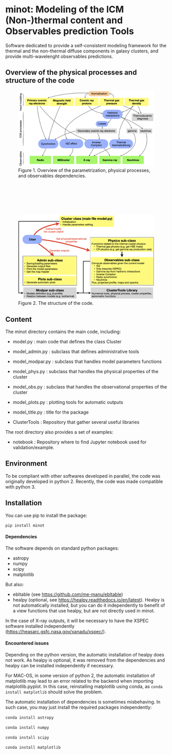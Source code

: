 # minot: Modeling of the ICM (Non-)thermal content and Observables prediction Tools
Software dedicated to provide a self-consistent modeling framework for the thermal and the non-thermal diffuse components in galaxy clusters, and provide multi-wavelenght observables predictions.
                                                            
## Overview of the physical processes and structure of the code
<figure>
	<img src="/overview1.png" width="600" />
	<figcaption> Figure 1. Overview of the parametrization, physical processes, and observables dependencies.</figcaption>
</figure>

<p style="margin-bottom:3cm;"> </p>

<figure>
	<img src="/overview2.png" width="600" />
	<figcaption> Figure 2. The structure of the code. </figcaption>
</figure>

## Content
The minot directory contains the main code, including:

- model.py : 
	main code that defines the class Cluster
    
- model_admin.py : 
        subclass that defines administrative tools
   
- model_modpar.py : 
        subclass that handles model parameters functions 
        
- model_phys.py : 
    subclass that handles the physical properties of the cluster
    
- model_obs.py : 
    subclass that handles the observational properties of the cluster
    
- model_plots.py : 
        plotting tools for automatic outputs

- model_title.py : 
	title for the package

- ClusterTools :
    Repository that gather several useful libraries

The root directory also provides a set of examples:

- notebook :
	Repository where to find Jupyter notebook used for validation/example. 

## Environment
To be compliant with other softwares developed in parallel, the code was originally developed in python 2. Recently, the code was made compatible with python 3.

## Installation
You can use pip to install the package:

```
pip install minot
```

#### Dependencies 
The software depends on standard python packages:
- astropy
- numpy
- scipy
- matplotlib

But also:
- ebltable (see https://github.com/me-manu/ebltable)
- healpy (optional, see https://healpy.readthedocs.io/en/latest). Healpy is not automatically installed, but you can do it independently to benefit of a view functions that use healpy, but are not directly used in minot.

In the case of X-ray outputs, it will be necessary to have the XSPEC software installed independently (https://heasarc.gsfc.nasa.gov/xanadu/xspec/).

#### Encountered issues
Depending on the python version, the automatic installation of healpy does not work. As healpy is optional, it was removed from the dependencies and healpy can be installed independently if necessary.

For MAC-OS, in some version of python 2, the automatic installation of matplotlib may lead to an error related to the backend when importing matplotlib.pyplot. In this case, reinstalling matplotlib using conda, as `conda install matplotlib` should solve the problem.

The automatic installation of dependencies is sometimes misbehaving. In such case, you may just install the required packages independently:

`conda install astropy`

`conda install numpy`

`conda install scipy`

`conda install matplotlib`
